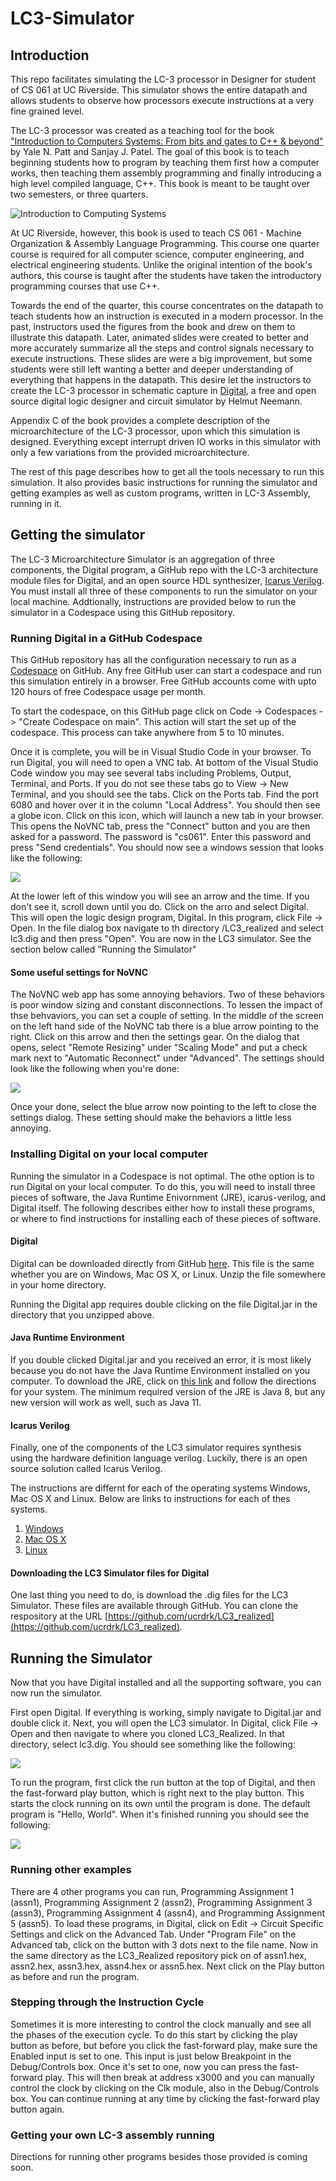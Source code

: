 # LC3-Simulator

## Introduction

This repo facilitates simulating the LC-3 processor in Designer for student of CS 061 at UC Riverside. This simulator shows the 
entire datapath and allows students to observe how processors execute instructions at a very fine grained level. 

The LC-3 processor was created as a teaching tool for the book ["Introduction to Computers Systems: From bits and gates to C++ & 
beyond"](https://www.mheducation.com/highered/product/introduction-computing-systems-bits-gates-c-c-beyond-patt-patel/M9781260150537.html) 
by Yale N. Patt and Sanjay J. Patel. The goal of this book is to teach beginning students how to program by teaching them first 
how a computer works, then teaching them assembly programming and finally introducing a high level compiled language, C++. This 
book is meant to be taught over two semesters, or three quarters. 

![Introduction to Computing Systems](./assets/intro_to_computing_systems.jpeg)

At UC Riverside, however, this book is used to teach CS 061 - Machine Organization & Assembly Language Programming. This course 
one quarter course is required for all computer science, computer engineering, and electrical engineering students. Unlike the 
original intention of the book's authors, this course is taught after the students have taken the introductory programming courses that use C++.

Towards the end of the quarter, this course concentrates on the datapath to teach students how an instruction is executed in a 
modern processor. In the past, instructors used the figures from the book and drew on them to illustrate this datapath. Later,
animated slides were created to better and more accurately summarize all the steps and control signals necessary to execute 
instructions. These slides are were a big improvement, but some students were still left wanting a better and deeper understanding
of everything that happens in the datapath. This desire let the instructors to create the LC-3 processor in schematic capture
in [Digital](https://github.com/hneemann/Digital), a free and open source digital logic designer and circuit simulator by Helmut
Neemann.

Appendix C of the book provides a complete description of the microarchitecture of the LC-3 processor, upon which this simulation
is designed. Everything except interrupt driven IO works in this simulator with only a few variations from the provided 
microarchitecture.

The rest of this page describes how to get all the tools necessary to run this simulation. It also provides basic instructions for
running the simulator and getting examples as well as custom programs, written in LC-3 Assembly, running in it.

## Getting the simulator

The LC-3 Microarchitecture Simulator is an aggregation of three components, the Digital program, a GitHub repo with the LC-3 
architecture module files for Digital, and an open source HDL synthesizer, [Icarus Verilog](https://github.com/steveicarus/iverilog). 
You must install all three of these components to run the simulator on your local machine. Addtionally, instructions are provided 
below to run the simulator in a Codespace using this GitHub repository.

### Running Digital in a GitHub Codespace

This GitHub repository has all the configuration necessary to run as a [Codespace](https://github.com/features/codespaces) on
GitHub. Any free GitHub user can start a codespace and run this simulation entirely in a browser. Free GitHub accounts come with
upto 120 hours of free Codespace usage per month.

To start the codespace, on this GitHub page click on Code -> Codespaces -> "Create Codespace on main". This action will start the
set up of the codespace. This process can take anywhere from 5 to 10 minutes.

Once it is complete, you will be in Visual Studio Code in your browser. To run Digital, you will need to open a VNC tab. At bottom
of the Visual Studio Code window you may see several tabs including Problems, Output, Terminal, and Ports. If you do not see these
tabs go to View -> New Terminal, and you should see the tabs. Click on the Ports tab. Find the port 6080 and hover over it in the 
column "Local Address". You should then see a globe icon. Click on this icon, which will launch a new tab in your browser. This opens the NoVNC
tab, press the "Connect" button and you are then asked for a password. The password is "cs061". Enter this password and press "Send credentials". 
You should now see a windows session that looks like the following: 

![](./assets/novnc_xwindow.png)

At the lower left of this window you will see an arrow and the time. If you don't see it, scroll down until you do. Click on the arro
and select Digital. This will open the logic design program, Digital. In this program, click File -> Open. In the file dialog box
navigate to th directory /LC3_realized and select lc3.dig and then press "Open". You are now in the LC3 simulator. See the section
below called "Running the Simulator"

#### Some useful settings for NoVNC

The NoVNC web app has some annoying behaviors. Two of these behaviors is poor window sizing and constant disconnections. To lessen
the impact of thse behvaviors, you can set a couple of setting. In the middle of the screen on the left hand side of the NoVNC tab
there is a blue arrow pointing to the right. Click on this arrow and then the settings gear. On the dialog that opens, select 
"Remote Resizing" under "Scaling Mode" and put a check mark next to "Automatic Reconnect" under "Advanced". The settings should
look like the following when you're done:

![](./assets/novnc-settings.png)

Once your done, select the blue arrow now pointing to the left to close the settings dialog. These setting should make the 
behaviors a little less annoying.

### Installing Digital on your local computer

Running the simulator in a Codespace is not optimal. The othe option is to run Digital on your local computer. To do this, you will 
need to install three pieces of software, the Java Runtime Enivornment (JRE), icarus-verilog, and Digital itself. The following 
describes either how to install these programs, or where to find instructions for installing each of these pieces of software.

#### Digital

Digital can be downloaded directly from GitHub [here](https://github.com/hneemann/Digital/releases/latest/download/Digital.zip). This
file is the same whether you are on Windows, Mac OS X, or Linux. Unzip the file somewhere in your home directory.

Running the Digital app requires double clicking on the file Digital.jar in the directory that you unzipped above.

#### Java Runtime Environment

If you double clicked Digital.jar and you received an error, it is most likely because you do not have the Java Runtime Environment
installed on you computer. To download the JRE, click on [this link](https://openjdk.org/install/) and follow the directions for your 
system. The minimum required version of the JRE is Java 8, but any new version will work as well, such as Java 11.

#### Icarus Verilog

Finally, one of the components of the LC3 simulator requires synthesis using the hardware definition language verilog. Luckily, there
is an open source solution called Icarus Verilog.

The instructions are differnt for each of the operating systems Windows, Mac OS X and Linux. Below are links to instructions for each
of thes systems.

1. [Windows](https://bleyer.org/icarus/)
2. [Mac OS X](https://ports.macports.org/port/iverilog/)
3. [Linux](https://iverilog.fandom.com/wiki/Installation_Guide)

#### Downloading the LC3 Simulator files for Digital

One last thing you need to do, is download the .dig files for the LC3 Simulator. These files are available through GitHub. You can 
clone the respository at the URL [https://github.com/ucrdrk/LC3_realized](https://github.com/ucrdrk/LC3_realized).

## Running the Simulator

Now that you have Digital installed and all the supporting software, you can now run the simulator.

First open Digital. If everything is working, simply navigate to Digital.jar and double click it. Next, you will open the LC3 simulator.
In Digital, click File -> Open and then navigate to where you cloned LC3_Realized. In that directory, select lc3.dig. You should see 
something like the following:

![](./assets/lc3-sim-digital.png)

To run the program, first click the run button at the top of Digital, and then the fast-forward play button, which is right next to
the play button. This starts the clock running on its own until the program is done. The default program is "Hello, World". When it's 
finished running you should see the following:

![](./assets/hello-world.png)

### Running other examples

There are 4 other programs you can run, Programming Assignment 1 (assn1), Programming Assignment 2 (assn2), Programming Assignment 3 (assn3),
Programming Assignment 4 (assn4), and Programming Assignment 5 (assn5). To load these programs, in Digital, click on Edit -> Circuit
Specific Settings and click on the Advanced Tab. Under "Program File" on the Advanced tab, click on the button with 3 dots next to the file
name. Now in the same directory as the LC3_Realized repository pick on of assn1.hex, assn2.hex, assn3.hex, assn4.hex or assn5.hex. Next
click on the Play button as before and run the program.

### Stepping through the Instruction Cycle

Sometimes it is more interesting to control the clock manually and see all the phases of the execution cycle. To do this start by clicking the 
play button as before, but before you click the fast-forward play, make sure the Enabled input is set to one. This input is just below Breakpoint
in the Debug/Controls box. Once it's set to one, now you can press the fast-forward play. This will then break at address x3000 and you
can manually control the clock by clicking on the Clk module, also in the Debug/Controls box. You can continue running at any time by clicking
the fast-forward play button again.

### Getting your own LC-3 assembly running

Directions for running other programs besides those provided is coming soon.